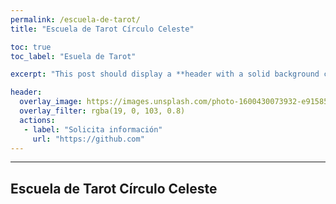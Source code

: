 ```yaml
---
permalink: /escuela-de-tarot/
title: "Escuela de Tarot Círculo Celeste"

toc: true
toc_label: "Esuela de Tarot"

excerpt: "This post should display a **header with a solid background color**, if the theme supports it."

header:
  overlay_image: https://images.unsplash.com/photo-1600430073932-e915854d9d4d?ixlib=rb-1.2.1&ixid=MnwxMjA3fDB8MHxwaG90by1wYWdlfHx8fGVufDB8fHx8&auto=format&fit=crop&w=870&q=80
  overlay_filter: rgba(19, 0, 103, 0.8)
  actions:
   - label: "Solicita información"
     url: "https://github.com"
---
```



---
## Escuela de Tarot Círculo Celeste
